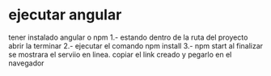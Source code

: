 # ejecutar angular
tener instalado angular o npm
1.- estando dentro de la ruta del proyecto abrir la terminar
2.- ejecutar el comando npm install
3.- npm start
al finalizar se mostrara el serviio en linea. copiar el link creado y pegarlo en el navegador
